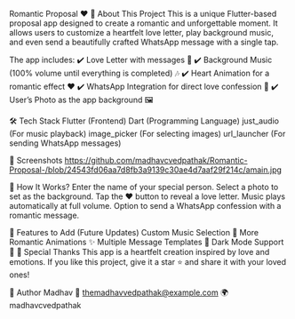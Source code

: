 Romantic Proposal ❤️
📜 About This Project
This is a unique Flutter-based proposal app designed to create a romantic and unforgettable moment. It allows users to customize a heartfelt love letter, play background music, and even send a beautifully crafted WhatsApp message with a single tap.

The app includes:
✔️ Love Letter with messages 💌
✔️ Background Music (100% volume until everything is completed) 🎶
✔️ Heart Animation for a romantic effect ❤️
✔️ WhatsApp Integration for direct love confession 📲
✔️ User’s Photo as the app background 🖼️

🛠️ Tech Stack
Flutter (Frontend)
Dart (Programming Language)
just_audio (For music playback)
image_picker (For selecting images)
url_launcher (For sending WhatsApp messages)

📸 Screenshots
https://github.com/madhavcvedpathak/Romantic-Proposal-/blob/24543fd06aa7d8fb3a9139c30ae4d7aaf29f214c/amain.jpg

📜 How It Works?
Enter the name of your special person.
Select a photo to set as the background.
Tap the ❤️ button to reveal a love letter.
Music plays automatically at full volume.
Option to send a WhatsApp confession with a romantic message.


📌 Features to Add (Future Updates)
 Custom Music Selection 🎵
 More Romantic Animations ✨
 Multiple Message Templates 💬
 Dark Mode Support 🌙
💖 Special Thanks
This app is a heartfelt creation inspired by love and emotions. If you like this project, give it a star ⭐ and share it with your loved ones!

👤 Author
Madhav
📧 themadhavvedpathak@example.com
🌍 madhavcvedpathak
